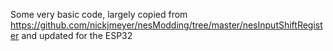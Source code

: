 Some very basic code, largely copied from https://github.com/nickjmeyer/nesModding/tree/master/nesInputShiftRegister and updated for the ESP32 
